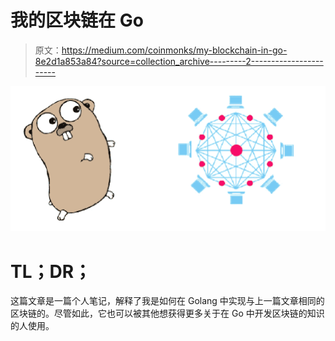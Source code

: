 # 我的区块链在 Go

> 原文：<https://medium.com/coinmonks/my-blockchain-in-go-8e2d1a853a84?source=collection_archive---------2----------------------->

![](img/bb8748923ae168b4994e43916a3f519e.png)

# TL；DR；

这篇文章是一篇个人笔记，解释了我是如何在 Golang 中实现与上一篇文章相同的区块链的。尽管如此，它也可以被其他想获得更多关于在 Go 中开发区块链的知识的人使用。